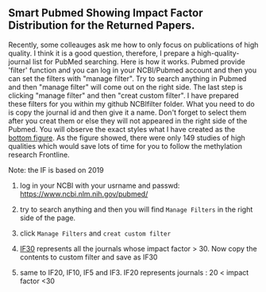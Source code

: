 ## Smart Pubmed Showing Impact Factor Distribution for the Returned Papers. 
Recently, some colleauges ask me how to only focus on publications of high quality. I think it is a good question, therefore, I prepare a high-quality-journal list for PubMed searching. Here is how it works. Pubmed provide 'filter' function and you can log in your NCBI/Pubmed account and then you can set the filters with "manage filter". Try to search anything in Pubmed and then "manage filter" will come out on the right side. The last step is clicking "manage filter" and then "creat custom filter". I have prepared these filters for you within my github NCBIfilter folder. What you need to do is copy the journal id and then give it a name. Don't forget to select them after you creat them or else they will not appeared in the right side of the Pubmed. You will observe the exact styles what I have created as the [bottom figure](High-Impact-Methylation-Shicheng-Guo.PUBMED.png). As the figure showed, there were only 149 studies of high qualities which would save lots of time for you to follow the methylation research Frontline.

Note: the IF is based on 2019

1. log in your NCBI with your usrname and passwd: https://www.ncbi.nlm.nih.gov/pubmed/

2. try to search anything and then you will find `Manage Filters` in the right side of the page. 

3. click `Manage Filters` and `creat custom filter`

4. [IF30](IF30.txt) represents all the journals whose impact factor > 30. Now copy the contents to custom filter and save as IF30

5. same to IF20, IF10, IF5 and IF3.  IF20 represents journals : 20 < impact factor  <30



